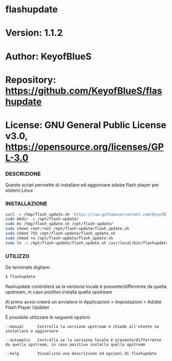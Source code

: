 # flashupdate

# Version:    1.1.2
# Author:     KeyofBlueS
# Repository: https://github.com/KeyofBlueS/flashupdate
# License:    GNU General Public License v3.0, https://opensource.org/licenses/GPL-3.0

### DESCRIZIONE
Questo script permette di installare ed aggiornare adobe flash player per sistemi Linux

### INSTALLAZIONE
```sh
curl -o /tmp/flash_update.sh 'https://raw.githubusercontent.com/KeyofBlueS/flashupdate/master/flash_update.sh'
sudo mkdir -p /opt/flash-update/
sudo mv /tmp/flash_update.sh /opt/flash-update/
sudo chown root:root /opt/flash-update/flash_update.sh
sudo chmod 755 /opt/flash-update/flash_update.sh
sudo chmod +x /opt/flash-update/flash_update.sh
sudo ln -s /opt/flash-update/flash_update.sh /usr/local/bin/flashupdate
```

### UTILIZZO
Da terminale digitare:
```sh
$ flashupdate
```

flashupdate controllerà se la versione locale è presente/differrente da quella upstream, in caso positivo installa quella upstream

Al primo avvio creerà un avviatore in Applicazioni > Impostazioni > Adobe Flash Player Updater

È possibile utilizzare le seguenti opzioni:
```
--manual      Controlla la versione upstream e chiede all'utente se installare o aggiornare

--automatic   Controlla se la versione locale è presente/differrente da quella upstream, in caso positivo installa quella upstream

--help        Visualizza una descrizione ed opzioni di flashupdate
```
